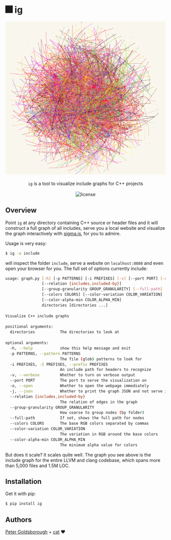 # :fireworks: ig

<p align="center">
  <img src="extra/graph.png">
  <br><br>
  <code>ig</code> is a tool to visualize include graphs for C++ projects
  <br><br>
  <img alt="license" src="https://img.shields.io/github/license/mashape/apistatus.svg"/>
</p>

## Overview

Point `ig` at any directory containing C++ source or header files and it will
construct a full graph of all includes, serve you a local website and visualize
the graph interactively with [sigma.js](http://sigmajs.org), for you to admire.

Usage is very easy:

```sh
$ ig -o include
```

will inspect the folder `include`, serve a website on `localhost:8080` and even
open your browser for you. The full set of options currently include:

```sh
usage: graph.py [-h] [-p PATTERNS] [-i PREFIXES] [-v] [--port PORT] [-o] [-j]
                [--relation {includes,included-by}]
                [--group-granularity GROUP_GRANULARITY] [--full-path]
                [--colors COLORS] [--color-variation COLOR_VARIATION]
                [--color-alpha-min COLOR_ALPHA_MIN]
                directories [directories ...]

Visualize C++ include graphs

positional arguments:
  directories           The directories to look at

optional arguments:
  -h, --help            show this help message and exit
  -p PATTERNS, --pattern PATTERNS
                        The file (glob) patterns to look for
  -i PREFIXES, -I PREFIXES, --prefix PREFIXES
                        An include path for headers to recognize
  -v, --verbose         Whether to turn on verbose output
  --port PORT           The port to serve the visualization on
  -o, --open            Whether to open the webpage immediately
  -j, --json            Whether to print the graph JSON and not serve it
  --relation {includes,included-by}
                        The relation of edges in the graph
  --group-granularity GROUP_GRANULARITY
                        How coarse to group nodes (by folder)
  --full-path           If set, shows the full path for nodes
  --colors COLORS       The base RGB colors separated by commas
  --color-variation COLOR_VARIATION
                        The variation in RGB around the base colors
  --color-alpha-min COLOR_ALPHA_MIN
                        The minimum alpha value for colors
```

But does it scale? It scales quite well. The graph you see above is the include
graph for the entire LLVM and clang codebase, which spans more than 5,000 files
and 1.5M LOC.

## Installation

Get it with pip:

```sh
$ pip install ig
```

## Authors

[Peter Goldsborough](http://goldsborough.me) + [cat](https://goo.gl/IpUmJn)
:heart:
